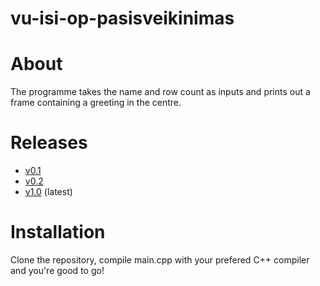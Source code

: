# vu-isi-op-pasisveikinimas

# About 
The programme takes the name and row count as inputs and prints out a frame containing a greeting in the centre.

# Releases
* [v0.1](https://github.com/VKG147/vu-isi-op-greeting/releases/tag/v0.1)
* [v0.2](https://github.com/VKG147/vu-isi-op-greeting/releases/tag/v0.2)
* [v1.0](https://github.com/VKG147/vu-isi-op-greeting/releases/tag/v1.0) (latest)

# Installation
Clone the repository, compile main.cpp with your prefered C++ compiler and you're good to go!
